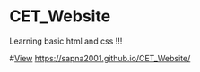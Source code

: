 # CET_Website

Learning basic html and css !!! </br>

#[View](https://sapna2001.github.io/CET_Website/)
https://sapna2001.github.io/CET_Website/

